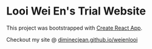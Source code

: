 # Looi Wei En's Trial Website

This project was bootstrapped with [Create React App](https://github.com/facebook/create-react-app).

Checkout my site @ [diminecjean.github.io/weienlooi](https://diminecjean.github.io/weienlooi/)

